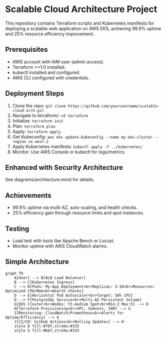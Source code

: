 # Scalable Cloud Architecture Project

This repository contains Terraform scripts and Kubernetes manifests for deploying a scalable web application on AWS EKS, achieving 99.9% uptime and 25% resource efficiency improvement.

## Prerequisites
- AWS account with IAM user (admin access).
- Terraform >=1.0 installed.
- kubectl installed and configured.
- AWS CLI configured with credentials.

## Deployment Steps
1. Clone the repo: `git clone https://github.com/yourusername/scalable-cloud-arch.git`
2. Navigate to terraform/: `cd terraform`
3. Initialize: `terraform init`
4. Plan: `terraform plan`
5. Apply: `terraform apply`
6. Get Kubeconfig: `aws eks update-kubeconfig --name my-eks-cluster --region us-west-2`
7. Apply Kubernetes manifests: `kubectl apply -f ../kubernetes/`
8. Monitor: Use AWS Console or kubectl for logs/metrics.

## Enhanced with Security Architecture
See diagrams/architecture.mmd for details.

## Achievements
- 99.9% uptime via multi-AZ, auto-scaling, and health checks.
- 25% efficiency gain through resource limits and spot instances.

## Testing
- Load test with tools like Apache Bench or Locust.
- Monitor uptime with AWS CloudWatch alarms.

## Simple Architecture

```mermaid
graph TD
    A[User] --> B[ALB Load Balancer]
    B --> C[Kubernetes Ingress]
    C --> D[Pods: My-App Deployment<br>Replicas: 3-10<br>Resources: Optimized CPU/Mem<br>Health Checks]
    D --> E[Horizontal Pod Autoscaler<br>Target: 50% CPU]
    D --> F[PostgreSQL Service<br>Multi-AZ Persistent Volume]
    G[EKS Cluster<br>Nodes: t3.medium Spot<br>Min:2 Max:5] --> D
    H[Terraform Provisioning<br>VPC, Subnets, IAM] --> G
    I[Monitoring: CloudWatch/Prometheus<br>Alerts for Uptime/Efficiency] --> G
    J[CI/CD: GitHub Actions<br>Rolling Updates] --> H
    style D fill:#f9f,stroke:#333
    style G fill:#bbf,stroke:#333

